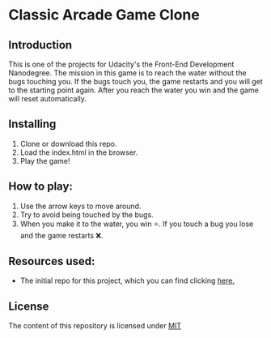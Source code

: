 # Classic Arcade Game Clone

## Introduction
This is one of the projects for Udacity's the Front-End Development Nanodegree. The mission in this game is to reach the water without the bugs touching you. If the bugs touch you, the game restarts and you will get to the starting point again. After you reach the water you win and the game will reset automatically.

## Installing 
1. Clone or download this repo.
2. Load the index.html in the browser.
3. Play the game!  

## How to play:
1. Use the arrow keys to move around.
2. Try to avoid being touched by the bugs.
3. When you make it to the water, you win :star:. If you touch a bug you lose and the game restarts :x:.

## Resources used:
- The initial repo for this project, which you can find clicking [here.](https://github.com/udacity/frontend-nanodegree-arcade-game)

## License
The content of this repository is licensed under [MIT](https://choosealicense.com/licenses/mit/)
